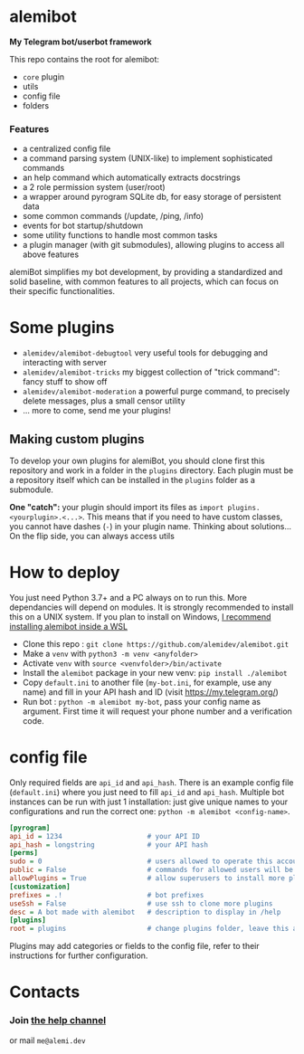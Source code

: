 # alemibot
**My Telegram bot/userbot framework**

This repo contains the root for alemibot:
* `core` plugin
* utils
* config file
* folders

### Features
* a centralized config file
* a command parsing system (UNIX-like) to implement sophisticated commands
* an help command which automatically extracts docstrings
* a 2 role permission system (user/root)
* a wrapper around pyrogram SQLite db, for easy storage of persistent data
* some common commands (/update, /ping, /info)
* events for bot startup/shutdown
* some utility functions to handle most common tasks
* a plugin manager (with git submodules), allowing plugins to access all above features

alemiBot simplifies my bot development, by providing a standardized and solid baseline, with common features to all projects, which can focus on their specific functionalities.

# Some plugins
* `alemidev/alemibot-debugtool` very useful tools for debugging and interacting with server
* `alemidev/alemibot-tricks` my biggest collection of "trick command": fancy stuff to show off
* `alemidev/alemibot-moderation` a powerful purge command, to precisely delete messages, plus a small censor utility
* ... more to come, send me your plugins!

## Making custom plugins
To develop your own plugins for alemiBot, you should clone first this repository and work in a folder in the `plugins` directory.
Each plugin must be a repository itself which can be installed in the `plugins` folder as a submodule.

**One "catch":** your plugin should import its files as `import plugins.<yourplugin>.<...>`. This means that if you need to have custom classes, you cannot have dashes (`-`) in your plugin name. Thinking about solutions... On the flip side, you can always access utils

# How to deploy
You just need Python 3.7+ and a PC always on to run this. More dependancies will depend on modules.
It is strongly recommended to install this on a UNIX system. If you plan to install on Windows, [I recommend installing alemibot inside a WSL](https://docs.microsoft.com/en-us/windows/wsl/install-win10)
* Clone this repo : `git clone https://github.com/alemidev/alemibot.git`
* Make a `venv` with `python3 -m venv <anyfolder>`
* Activate `venv` with `source <venvfolder>/bin/activate`
* Install the `alemibot` package in your new venv: `pip install ./alemibot`
* Copy `default.ini` to another file (`my-bot.ini`, for example, use any name) and fill in your API hash and ID (visit https://my.telegram.org/)
* Run bot : `python -m alemibot my-bot`, pass your config name as argument. First time it will request your phone number and a verification code.

# config file
Only required fields are `api_id` and `api_hash`. There is an example config file (`default.ini`) where you just need to fill `api_id` and `api_hash`.
Multiple bot instances can be run with just 1 installation: just give unique names to your configurations and run the correct one: `python -m alemibot <config-name>`.

```ini
[pyrogram]
api_id = 1234                     # your API ID
api_hash = longstring             # your API hash
[perms]
sudo = 0                          # users allowed to operate this account as sudo. Put ids, separate with whitespace
public = False                    # commands for allowed users will be available to everyone
allowPlugins = True               # allow superusers to install more plugins
[customization]
prefixes = .!                     # bot prefixes
useSsh = False                    # use ssh to clone more plugins
desc = A bot made with alemibot   # description to display in /help
[plugins]
root = plugins                    # change plugins folder, leave this as is
```

Plugins may add categories or fields to the config file, refer to their instructions for further configuration.

# Contacts
### Join [the help channel](https://t.me/alemibothelp)
or mail `me@alemi.dev`
